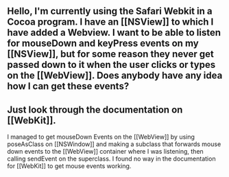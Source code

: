Hello, I'm currently using the Safari Webkit in a Cocoa program.  I have an [[NSView]] to which I have added a Webview.  I want to be able to listen for mouseDown and keyPress events on my [[NSView]], but for some reason they never get passed down to it when the user clicks or types on the [[WebView]].   Does anybody have any idea how I can get these events?
----
Just look through the documentation on [[WebKit]].
----
I managed to get mouseDown Events on the [[WebView]] by using poseAsClass on [[NSWindow]] and making a subclass that forwards mouse down events to the [[WebView]] container where I was listening, then calling sendEvent on the superclass.  I found no way in the documentation for [[WebKit]] to get mouse events working.